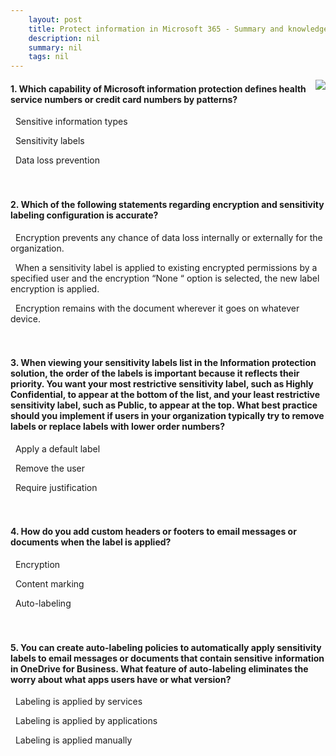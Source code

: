 ```yaml
---
    layout: post
    title: Protect information in Microsoft 365 - Summary and knowledge check
    description: nil
    summary: nil
    tags: nil
---
```



 <a target="_blank" href="https://docs.microsoft.com/en-us/learn/modules/m365-compliance-information-protect-information/summary-knowledge-check/"><i class="fas fa-external-link-alt"></i> </a>
 <img align="right" src="https://docs.microsoft.com/en-us/learn/achievements/protect-information.svg">
####  1. Which capability of Microsoft information protection defines health service numbers or credit card numbers by patterns?


<i class='fas fa-check-square' style='color: Dodgerblue;'></i> &nbsp;&nbsp;Sensitive information types

<i class='far fa-square'></i> &nbsp;&nbsp;Sensitivity labels

<i class='far fa-square'></i> &nbsp;&nbsp;Data loss prevention
<br />
<br />
<br />

####  2. Which of the following statements regarding encryption and sensitivity labeling configuration is accurate?


<i class='far fa-square'></i> &nbsp;&nbsp;Encryption prevents any chance of data loss internally or externally for the organization.

<i class='far fa-square'></i> &nbsp;&nbsp;When a sensitivity label is applied to existing encrypted permissions by a specified user and the encryption “None “ option is selected, the new label encryption is applied.

<i class='fas fa-check-square' style='color: Dodgerblue;'></i> &nbsp;&nbsp;Encryption remains with the document wherever it goes on whatever device.
<br />
<br />
<br />

####  3. When viewing your sensitivity labels list in the Information protection solution, the order of the labels is important because it reflects their priority. You want your most restrictive sensitivity label, such as Highly Confidential, to appear at the bottom of the list, and your least restrictive sensitivity label, such as Public, to appear at the top. What best practice should you implement if users in your organization typically try to remove labels or replace labels with lower order numbers?


<i class='far fa-square'></i> &nbsp;&nbsp;Apply a default label

<i class='far fa-square'></i> &nbsp;&nbsp;Remove the user

<i class='fas fa-check-square' style='color: Dodgerblue;'></i> &nbsp;&nbsp;Require justification
<br />
<br />
<br />

####  4. How do you add custom headers or footers to email messages or documents when the label is applied?


<i class='far fa-square'></i> &nbsp;&nbsp;Encryption

<i class='fas fa-check-square' style='color: Dodgerblue;'></i> &nbsp;&nbsp;Content marking

<i class='far fa-square'></i> &nbsp;&nbsp;Auto-labeling
<br />
<br />
<br />

####  5. You can create auto-labeling policies to automatically apply sensitivity labels to email messages or documents that contain sensitive information in OneDrive for Business. What feature of auto-labeling eliminates the worry about what apps users have or what version?


<i class='fas fa-check-square' style='color: Dodgerblue;'></i> &nbsp;&nbsp;Labeling is applied by services

<i class='far fa-square'></i> &nbsp;&nbsp;Labeling is applied by applications

<i class='far fa-square'></i> &nbsp;&nbsp;Labeling is applied manually
<br />
<br />
<br />
